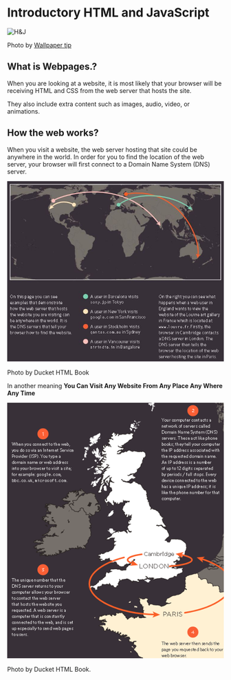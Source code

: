 # Introductory HTML and JavaScript

![H&J](https://wi.wallpapertip.com/wsimgs/31-312238_html-css-javascript-transparent.png)

Photo by [Wallpaper tip](https://wi.wallpapertip.com/)

## What is Webpages.?

When you are looking at a website, it is most likely that your browser will be receiving HTML and CSS from the web server that hosts the site.

They also include extra content such as images, audio, video, or animations.

## How the web works?

When you visit a website, the web server hosting that site could be anywhere in the world. In order for you to find the location of the web server, your browser will first connect to a Domain Name System (DNS) server.

![1st](Code201/Class01/first.JPG)

Photo by Ducket HTML Book

In another meaning **You Can Visit Any Website From Any Place Any Where Any Time**

![nd](img/Class01/second.png)

Photo by Ducket HTML Book.